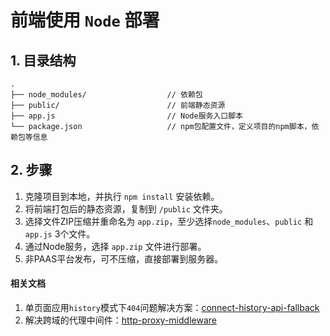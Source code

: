 # 前端使用 `Node` 部署

## 1. 目录结构

```
.
├── node_modules/                  // 依赖包
├── public/                        // 前端静态资源
├── app.js                         // Node服务入口脚本
└── package.json                   // npm包配置文件，定义项目的npm脚本，依赖包等信息
```

## 2. 步骤

1. 克隆项目到本地，并执行 `npm install` 安装依赖。
2. 将前端打包后的静态资源，复制到 `/public` 文件夹。
3. 选择文件ZIP压缩并重命名为 `app.zip`，至少选择`node_modules`、`public` 和 `app.js` 3个文件。
4. 通过Node服务，选择 `app.zip` 文件进行部署。 
5. 非PAAS平台发布，可不压缩，直接部署到服务器。

#### 相关文档

1. 单页面应用`history`模式下`404`问题解决方案：[connect-history-api-fallback](https://github.com/bripkens/connect-history-api-fallback)
2. 解决跨域的代理中间件：[http-proxy-middleware](https://github.com/chimurai/http-proxy-middleware)

